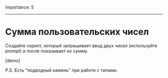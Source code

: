 importance: 5

---

# Сумма пользовательских чисел

Создайте скрипт, который запрашивает ввод двух чисел (используйте prompt) и после показывает их сумму.

[demo]

P.S. Есть "подводный камень" при работе с типами.
